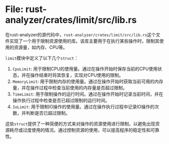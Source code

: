 # File: rust-analyzer/crates/limit/src/lib.rs

在rust-analyzer的源代码中，`rust-analyzer/crates/limit/src/lib.rs`这个文件实现了一个用于限制资源使用的库。该库主要用于在执行某些操作时，限制其使用的资源量，如内存、CPU等。

`limit`模块中定义了以下几个`struct`：

1. `CpuLimit`: 用于限制CPU的使用量。通过在操作开始时保存当前的CPU使用状态，并在操作结束时将其恢复，实现对CPU使用的限制。
2. `MemoryLimit`: 用于限制内存的使用量。通过在操作开始时获取当前可用的内存量，并在操作过程中检查当前使用的内存量是否超过限制。
3. `TimeLimit`: 用于限制操作的运行时间。通过在操作开始时记录当前时间，并在操作执行过程中检查是否已超过限制的运行时间。
4. `IoLimit`: 用于限制IO操作的使用量。通过在操作执行过程中记录IO操作的次数，并判断是否已超过限制。

这些`struct`提供了一种简便的方式来对操作的资源使用进行限制，以避免出现资源耗尽或过度使用的情况。通过控制资源的使用，可以提高程序的稳定性和可靠性。

